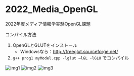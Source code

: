 # 2022_Media_OpenGL
2022年度メディア情報学実験OpenGL課題

コンパイル方法
1. OpenGLとGLUTをインストール
    - Windowsなら：http://freeglut.sourceforge.net/
2. `g++ prog1 myModel.cpp -lglut –lGL -lGLU` でコンパイル

![img1](https://github.com/Junpei-Sano/2022_Media_OpenGL/assets/107020596/bbdd4538-65ff-4e6a-840a-69727881658f)
![img2](https://github.com/Junpei-Sano/2022_Media_OpenGL/assets/107020596/a03d1835-8744-4ffd-9f19-27d28cce09b3)
![img3](https://github.com/Junpei-Sano/2022_Media_OpenGL/assets/107020596/d923887a-494a-4efa-a0a2-65178db00681)
